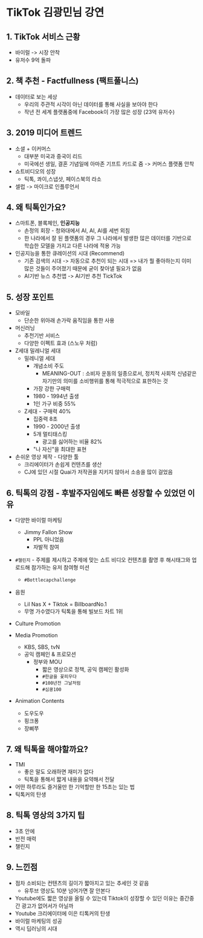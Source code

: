 # TikTok 김광민님 강연

## 1. TikTok 서비스 근황

- 바이럴 -> 시장 안착
- 유저수 9억 돌파

## 2. 책 추천 - Factfullness (팩트풀니스)

- 데이터로 보는 세상
  - 우리의 주관적 시각이 아닌 데이터를 통해 사실을 보아야 한다
  - 작년 전 세계 플랫폼중에 Facebook이 가장 많은 성장 (23억 유저수)

## 3. 2019 미디어 트렌드 

- 소셜 + 이커머스
  - 대부분 미국과 중국이 리드
  - 미국에선 생일, 결혼 기념일에 아마존 기프트 카드로 줌 -> 커머스 플랫폼 안착
- 쇼트비디오의 성장
  - 틱톡, 콰이,스냅샷, 페이스북의 라소
- 셀럽 -> 마이크로 인플루언서

## 4. 왜 틱톡인가요?

- 스마트폰, 블록체인, **인공지능**
  - 손정의 회장 - 청와대에서 AI, AI, AI를 세번 외침
  - 한 나라에서 잘 된 플랫폼의 경우 그 나라에서 발생한 많은 데이터를 기반으로 학습한 모델을 가지고 다른 나라에 적용 가능
- 인공지능을 통한 큐레이션의 시대 (Recommend)
  - 기존 검색의 시대 ->  자동으로 추천이 되는 시대 => 내가 뭘 좋아하는지 이미 많은 것들이 주어졌기 때문에 굳이 찾아낼 필요가 없음
  - AI기반 뉴스 추천앱 -> AI기반 추천 TickTok

## 5. 성장 포인트

- 모바일
  - 단순한 위아래 손가락 움직임을 통한 사용
- 머신러닝
  - 추천기반 서비스
  - 다양한 이펙트 효과 (스노우 처럼)
- Z세대 밀레니얼 세대
  - 밀레니얼 세대
    - 개념소비 주도
      - MEANING-OUT : 소비자 운동의 일종으로서, 정치적 사회적 신념같은 자기만의 의미를 소비행위를 통해 적극적으로 표한하는 것
    - 가장 강한 구매력
    - 1980 - 1994년 출생
    - 1인 가구 비중 55%
  - Z세대
     	- 구매력 40%
      - 집중력 8초
      - 1990 - 2000년 출생
    - 5개 멀티태스킹
      - 광고를 싫어하는 비율 82%
    - "나 자신"을 최대한 표현
- 손쉬운 영상 제작 - 다양한 툴
  - 크리에이터가 손쉽게 컨텐츠를 생산
  - CJ에 있던 시절 Quai가 저작권을 지키지 않아서 소송을 많이 걸었음

## 6. 틱톡의 강점 - 후발주자임에도 빠른 성장할 수 있었던 이유

- 다양한 바이럴 마케팅
  - Jimmy Fallon Show
    - PPL 아니었음
    - 자발적 참여
- `#챌린지` - 주제를 제시하고 주제에 맞는 쇼트 비디오 컨텐츠를 촬영 후 해시태그와 업로드해 참가하는 유저 참여형 미션
  - `#Bottlecapchallenge`
- 음원
  - Lil Nas X + Tiktok = BillboardNo.1
  - 무명 가수였다가 틱톡을 통해 빌보드 차트 1위
- Culture Promotion
- Media Promotion
  - KBS, SBS, tvN
  - 공익 캠페인 & 프로모션
    - 정부와 MOU
      - 짧은 영상으로 정책, 공익 캠페인 활성화
      - `#한글을 꽃피우다`
      - `#100년전 그날처럼`
      - `#심쿵100`

- Animation Contents
  - 도우도우
  - 핑크퐁
  - 장삐쭈

## 7. 왜 틱톡을 해야할까요?

- TMI
  - 좋은 말도 오래하면 재미가 없다
  - 틱톡을 통해서 짧게 내용을 요약해서 전달
- 어떤 하루라도 즐거울만 한 기억할만 한 15초는 있는 법
- 틱톡커의 탄생

## 8. 틱톡 영상의 3가지 팁

- 3초 안에
- 반전 매력
- 챌린지

## 9. 느낀점

- 점차 소비되는 컨텐츠의 길이가 짧아지고 있는 추세인 것 같음
  - 유투브 영상도 10분 넘어가면 잘 안본다
- Youtube에도 짧은 영상을 올릴 수 있는데 Tiktok이 성장할 수 있던 이유는 중간중간 광고가 없어서가 아닐까
- Youtube 크리에이터에 이은 티톡커의 탄생
- 바이럴 마케팅의 성공
- 역시 딥러닝의 시대